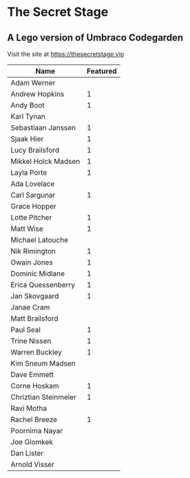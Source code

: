 # The Secret Stage
## A Lego version of Umbraco Codegarden

Visit the site at https://thesecretstage.vip



| Name                 | Featured |
| -------------------- | -----    |
| Adam Werner          |          |
| Andrew Hopkins       |     1    |
| Andy Boot            |     1    | 
| Karl Tynan           |          |
| Sebastiaan Janssen   |     1    |
| Sjaak Hier           |     1    |
| Lucy Brailsford      |     1    |
| Mikkel Holck Madsen  |     1    |
| Layla Porte          |     1    |
| Ada Lovelace         |          |
| Carl Sargunar        |     1    |
| Grace Hopper         |          |
| Lotte Pitcher        |     1    |
| Matt Wise            |     1    |
| Michael Latouche     |          |
| Nik Rimington        |     1    |
| Owain Jones          |     1    |
| Dominic Midlane      |     1    |
| Erica Quessenberry   |     1    |
| Jan Skovgaard        |     1    |
| Janae Cram           |          |
| Matt Brailsford      |          |
| Paul Seal            |     1    |
| Trine Nissen         |     1    |
| Warren Buckley       |     1    |
| Kim Sneum Madsen     |          |
| Dave Emmett          |          |
| Corne Hoskam         |   1      |
| Chriztian Steinmeier |   1      |
| Ravi Motha           |          |
| Rachel Breeze        |   1      |
| Poornima Nayar       |          |
| Joe Glomkek          |          |
| Dan Lister           |          |
| Arnold Visser        |          |


